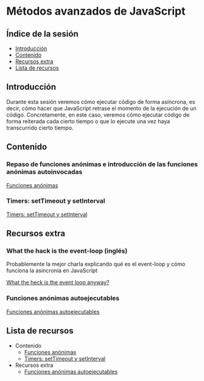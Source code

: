 # Métodos avanzados de JavaScript

## Índice de la sesión

- [Introducción](#introduccion)
- [Contenido](#contenido)
- [Recursos extra](#recursos-extra)
- [Lista de recursos](#lista-de-recursos)

## Introducción

Durante esta sesión veremos cómo ejecutar código de forma asíncrona, es decir, cómo hacer que JavaScript retrase el momento de la ejecución de un código. Concretamente, en este caso, veremos cómo ejecutar código de forma reiterada cada cierto tiempo o que lo ejecute una vez haya transcurrido cierto tiempo.

## Contenido

### Repaso de funciones anónimas e introducción de las funciones anónimas autoinvocadas

[Funciones anónimas](https://www.youtube.com/watch?v=GstPXAffmmI)

### Timers: setTimeout y setInterval

[Timers: setTimeout y setInterval](https://www.youtube.com/watch?v=PX0aTjxeliY)

## Recursos extra

### What the hack is the event-loop (inglés)

Probablemente la mejor charla explicando qué es el event-loop y cómo funciona la asincronía en JavaScript

[What the heck is the event loop anyway?](https://www.youtube.com/watch?v=8aGhZQkoFbQ)

### Funciones anónimas autoejecutables

[Funciones anónimas autoejecutables](https://www.youtube.com/watch?v=k_UTfaGCDnU)

## Lista de recursos

- Contenido
  - [Funciones anónimas](https://www.youtube.com/watch?v=GstPXAffmmI)
  - [Timers: setTimeout y setInterval](https://www.youtube.com/watch?v=PX0aTjxeliY)
- Recursos extra
  - [Funciones anónimas autoejecutables](https://www.youtube.com/watch?v=k_UTfaGCDnU)
